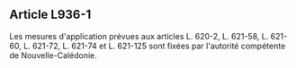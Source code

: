 Article L936-1
----
Les mesures d'application prévues aux articles L. 620-2, L. 621-58, L. 621-60,
L. 621-72, L. 621-74 et L. 621-125 sont fixées par l'autorité compétente de
Nouvelle-Calédonie.
